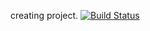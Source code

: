 
creating project.
	[![Build Status](https://travis-ci.org/emrekepenek/myDemoApp.svg?branch=master)](https://travis-ci.org/emrekepenek/myDemoApp)
